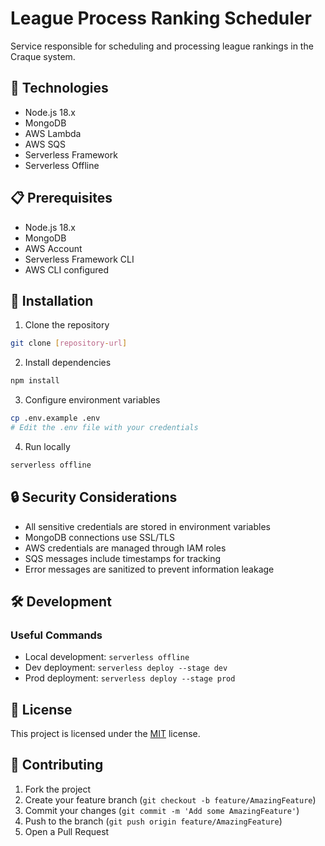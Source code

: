 # League Process Ranking Scheduler

Service responsible for scheduling and processing league rankings in the Craque system.

## 🚀 Technologies

- Node.js 18.x
- MongoDB
- AWS Lambda
- AWS SQS
- Serverless Framework
- Serverless Offline

## 📋 Prerequisites

- Node.js 18.x
- MongoDB
- AWS Account
- Serverless Framework CLI
- AWS CLI configured

## 🔧 Installation

1. Clone the repository
```bash
git clone [repository-url]
```

2. Install dependencies
```bash
npm install
```

3. Configure environment variables
```bash
cp .env.example .env
# Edit the .env file with your credentials
```

4. Run locally
```bash
serverless offline
```

## 🔒 Security Considerations

- All sensitive credentials are stored in environment variables
- MongoDB connections use SSL/TLS
- AWS credentials are managed through IAM roles
- SQS messages include timestamps for tracking
- Error messages are sanitized to prevent information leakage

## 🛠️ Development

### Useful Commands

- Local development: `serverless offline`
- Dev deployment: `serverless deploy --stage dev`
- Prod deployment: `serverless deploy --stage prod`

## 📝 License

This project is licensed under the [MIT](LICENSE) license.

## 🤝 Contributing

1. Fork the project
2. Create your feature branch (`git checkout -b feature/AmazingFeature`)
3. Commit your changes (`git commit -m 'Add some AmazingFeature'`)
4. Push to the branch (`git push origin feature/AmazingFeature`)
5. Open a Pull Request
